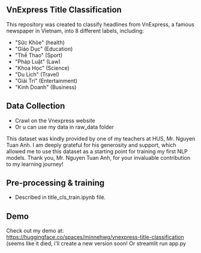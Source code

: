 ## VnExpress Title Classification
This repository was created to classify headlines from VnExpress, a famous newspaper in Vietnam, into 8 different labels, including: 
- "Sức Khỏe" (health)
- "Giáo Dục" (Education)
- "Thể Thao" (Sport)
- "Pháp Luật" (Law)
- "Khoa Học" (Science)
- "Du Lịch" (Travel)
- "Giải Trí" (Entertainment)
- "Kinh Doanh" (Business)

## Data Collection
- Crawl on the Vnexpress website
- Or u can use my data in raw_data folder

This dataset was kindly provided by one of my teachers at HUS, Mr. Nguyen Tuan Anh. I am deeply grateful for his generosity and support, which allowed me to use this dataset as a starting point for training my first NLP models. Thank you, Mr. Nguyen Tuan Anh, for your invaluable contribution to my learning journey!

## Pre-processing & training
- Described in title_cls_train.ipynb file.

## Demo
Check out my demo at: https://huggingface.co/spaces/minnehwg/vnexpress-title-classification (seems like it died, i'll create a new version soon!
Or streamlit run app.py
  
